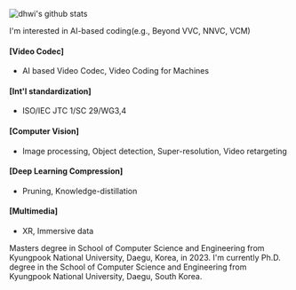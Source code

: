 ![dhwi's github stats](https://github-readme-stats.vercel.app/api?username=dhwi96&show_icons=true)


I'm interested in AI-based coding(e.g., Beyond VVC, NNVC, VCM)

#### [Video Codec]
- AI based Video Codec, Video Coding for Machines

#### [Int'l standardization]
- ISO/IEC JTC 1/SC 29/WG3,4 

#### [Computer Vision] 
- Image processing, Object detection, Super-resolution, Video retargeting

#### [Deep Learning Compression]
- Pruning, Knowledge-distillation

#### [Multimedia]
- XR, Immersive data

Masters degree in School of Computer Science and Engineering from Kyungpook National University, Daegu, Korea, in 2023. 
I'm currently Ph.D. degree in the School of Computer Science and Engineering from Kyungpook National University, Daegu, South Korea.

